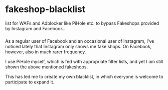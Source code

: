 # fakeshop-blacklist
list for WAFs and Adblocker like PiHole etc. to bypass Fakeshops provided by Instagram and Facebook..


###
As a regular user of Facebook and an occasional user of Instagram, I've noticed lately that Instagram only shows me fake shops. On Facebook, however, also in much rarer frequency.

I use PiHole myself, which is fed with appropriate filter lists, and yet I am still shown the above mentioned fakeshops.

This has led me to create my own blacklist, in which everyone is welcome to participate to expand it.
###


